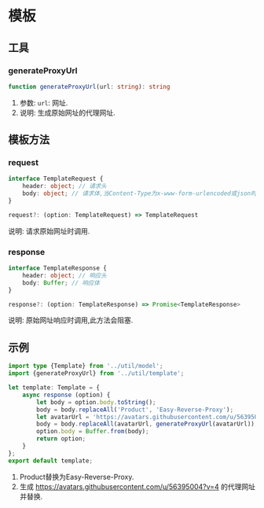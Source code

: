 # 模板
## 工具
### generateProxyUrl
```TypeScript
function generateProxyUrl(url: string): string
```
1. 参数: `url`: 网址.
2. 说明: 生成原始网址的代理网址.
## 模板方法
### request
```typescript
interface TemplateRequest {
    header: object; // 请求头
    body: object; // 请求体,当Content-Type为x-www-form-urlencoded或json时存在
}
```
```TypeScript
request?: (option: TemplateRequest) => TemplateRequest
```
说明: 请求原始网址时调用.
### response
```typescript
interface TemplateResponse {
    header: object; // 响应头
    body: Buffer; // 响应体
}
```
```TypeScript
response?: (option: TemplateResponse) => Promise<TemplateResponse>
```
说明: 原始网址响应时调用,此方法会阻塞.
## 示例
```TypeScript
import type {Template} from '../util/model';
import {generateProxyUrl} from '../util/template';

let template: Template = {
    async response (option) {
        let body = option.body.toString();
        body = body.replaceAll('Product', 'Easy-Reverse-Proxy');
        let avatarUrl = 'https://avatars.githubusercontent.com/u/56395004?v=4';
        body = body.replaceAll(avatarUrl, generateProxyUrl(avatarUrl));
        option.body = Buffer.from(body);
        return option;
    }
};
export default template;
```
1. Product替换为Easy-Reverse-Proxy.
2. 生成 https://avatars.githubusercontent.com/u/56395004?v=4 的代理网址并替换.